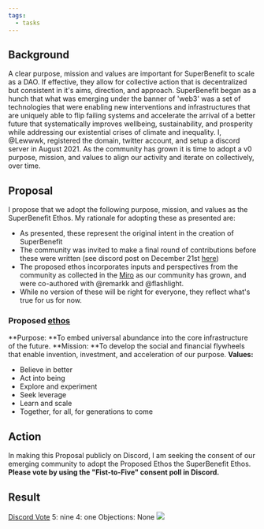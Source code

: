 ```yaml
---
tags:
  - tasks
---
```

## Background
A clear purpose, mission and values are important for SuperBenefit to scale as a DAO. If effective, they allow for collective action that is decentralized but consistent in it's aims, direction, and approach.
SuperBenefit began as a hunch that what was emerging under the banner of 'web3' was a set of technologies that were enabling new interventions and infrastructures that are uniquely able to flip failing systems and accelerate the arrival of a better future that systematically improves wellbeing, sustainability, and prosperity while addressing our existential crises of climate and inequality.
I, @Lewwwk, registered the domain, twitter account, and setup a discord server in August 2021.  As the community has grown it is time to adopt a v0 purpose, mission, and values to align our activity and iterate on collectively, over time.
## Proposal
I propose that we adopt the following purpose, mission, and values as the SuperBenefit Ethos.
My rationale for adopting these as presented are:
- As presented, these represent the original intent in the creation of SuperBenefit
- The community was invited to make a final round of contributions before these were written (see discord post on December 21st [here](https://discord.com/channels/874697948838101092/915271780007043072/922980340069441537))
- The proposed ethos incorporates inputs and perspectives from the community as collected in the [Miro](https://miro.com/app/board/o9J_llbEduw=/?invite_link_id=232853217905) as our community has grown, and were co-authored with @remarkk and @flashlight.
- While no version of these will be right for everyone, they reflect what's true for us for now.

### Proposed [ethos](/notes/archive/clarity/Tags/ethos.md)
**Purpose: **To embed universal abundance into the core infrastructure of the future.
**Mission: **To develop the social and financial flywheels that enable invention, investment, and acceleration of our purpose.
**Values:**
- Believe in better
- Act into being
- Explore and experiment
- Seek leverage
- Learn and scale
- Together, for all, for generations to come

## Action
In making this Proposal publicly on Discord, I am seeking the consent of our emerging community to adopt the Proposed Ethos the SuperBenefit Ethos.
**Please vote by using the "Fist-to-Five" consent poll in Discord.**
## Result
[Discord Vote](https://discord.com/channels/874697948838101092/922582745102827531/924756555184889956)
5: nine
4: one
Objections: None 
![](db174e62-9a14-4dc1-94ab-70186e6dde40.png)